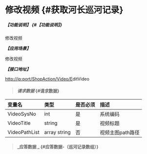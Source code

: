 # 修改视频 {#获取河长巡河记录}

##### _【功能说明】_ {#【功能说明】}

修改视频

_**【应用场景】**_

修改视频

_**【接口地址】**_

[http://ip:port/ShopAction/Video/E](http://ip:port/HMQuery/PatrolRiver/GetPatrolRivers)ditVideo

> #### _请求数据_ {#请求数据}

| 变量名 | 类型 | 是否必须 | 描述 |
| :--- | :--- | :--- | :--- |
| VideoSysNo | int | 是 | 系统编码 |
| VideoTitle | string | 是 | 视频标题 |
| VideoPathList | array string | 否 | 视频主图path路径 |

> #### _应答数据 _ {#应答数据-（巡河记录数组）}



